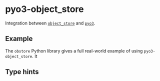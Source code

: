 # pyo3-object_store

Integration between [`object_store`](https://docs.rs/object_store) and [`pyo3`](https://github.com/PyO3/pyo3).

## Example

The `obstore` Python library gives a full real-world example of using `pyo3-object_store`. It

## Type hints

